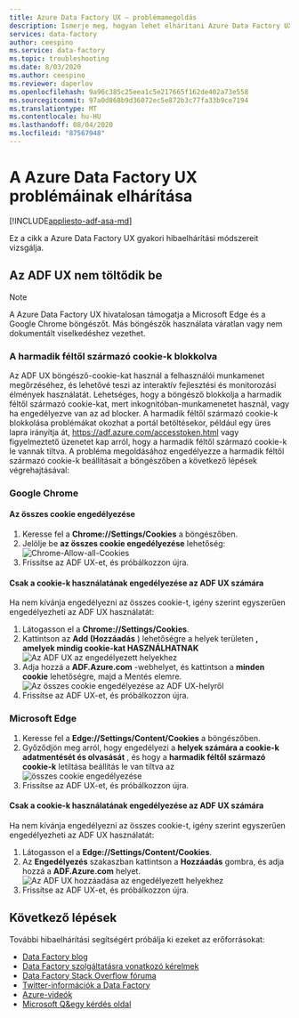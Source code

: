```yaml
---
title: Azure Data Factory UX – problémamegoldás
description: Ismerje meg, hogyan lehet elhárítani Azure Data Factory UX-problémákat.
services: data-factory
author: ceespino
ms.service: data-factory
ms.topic: troubleshooting
ms.date: 8/03/2020
ms.author: ceespino
ms.reviewer: daperlov
ms.openlocfilehash: 9a96c385c25eea1c5e217665f162de402a73e558
ms.sourcegitcommit: 97a0d868b9d36072ec5e872b3c77fa33b9ce7194
ms.translationtype: MT
ms.contentlocale: hu-HU
ms.lasthandoff: 08/04/2020
ms.locfileid: "87567948"
---
```

# <a name="troubleshoot-azure-data-factory-ux-issues"></a>A Azure Data Factory UX problémáinak elhárítása
[!INCLUDE[appliesto-adf-asa-md](includes/appliesto-adf-asa-md.md)]

Ez a cikk a Azure Data Factory UX gyakori hibaelhárítási módszereit vizsgálja.

## <a name="adf-ux-not-loading"></a>Az ADF UX nem töltődik be

> [!NOTE]
> A Azure Data Factory UX hivatalosan támogatja a Microsoft Edge és a Google Chrome böngészőt. Más böngészők használata váratlan vagy nem dokumentált viselkedéshez vezethet.

### <a name="third-party-cookies-blocked"></a>A harmadik féltől származó cookie-k blokkolva

Az ADF UX böngésző-cookie-kat használ a felhasználói munkamenet megőrzéséhez, és lehetővé teszi az interaktív fejlesztési és monitorozási élmények használatát. Lehetséges, hogy a böngésző blokkolja a harmadik féltől származó cookie-kat, mert inkognitóban-munkamenetet használ, vagy ha engedélyezve van az ad blocker. A harmadik féltől származó cookie-k blokkolása problémákat okozhat a portál betöltésekor, például egy üres lapra irányítja át, https://adf.azure.com/accesstoken.html vagy figyelmeztető üzenetet kap arról, hogy a harmadik féltől származó cookie-k le vannak tiltva. A probléma megoldásához engedélyezze a harmadik féltől származó cookie-k beállításait a böngészőben a következő lépések végrehajtásával:

### <a name="google-chrome"></a>Google Chrome

#### <a name="allow-all-cookies"></a>Az összes cookie engedélyezése

1. Keresse fel a **Chrome://Settings/Cookies** a böngészőben.
1. Jelölje be **az összes cookie engedélyezése** lehetőség: ![ Chrome-Allow-all-Cookies](media/data-factory-ux-troubleshoot-guide/chrome-allow-all-cookies.png)
1. Frissítse az ADF UX-et, és próbálkozzon újra.

#### <a name="only-allow-adf-ux-to-use-cookies"></a>Csak a cookie-k használatának engedélyezése az ADF UX számára
Ha nem kívánja engedélyezni az összes cookie-t, igény szerint egyszerűen engedélyezheti az ADF UX használatát:
1. Látogasson el a **Chrome://Settings/Cookies**.
1. Kattintson az **Add (Hozzáadás** ) lehetőségre a helyek területen **, amelyek mindig cookie-kat HASZNÁLHATNAK** ![ Az ADF UX az engedélyezett helyekhez](media/data-factory-ux-troubleshoot-guide/chrome-only-adf-cookies-1.png)
1. Adja hozzá a **ADF.Azure.com** -webhelyet, és kattintson a **minden cookie** lehetőségre, majd a Mentés elemre. ![Az összes cookie engedélyezése az ADF UX-helyről](media/data-factory-ux-troubleshoot-guide/chrome-only-adf-cookies-2.png)
1. Frissítse az ADF UX-et, és próbálkozzon újra.


### <a name="microsoft-edge"></a>Microsoft Edge

1. Keresse fel a **Edge://Settings/Content/Cookies** a böngészőben.
1. Győződjön meg arról, hogy engedélyezi a **helyek számára a cookie-k adatmentését és olvasását** , és hogy a **harmadik féltől származó cookie-k** letiltása beállítás le van tiltva az ![ összes cookie engedélyezése](media/data-factory-ux-troubleshoot-guide/edge-allow-all-cookies.png)
1. Frissítse az ADF UX-et, és próbálkozzon újra.

#### <a name="only-allow-adf-ux-to-use-cookies"></a>Csak a cookie-k használatának engedélyezése az ADF UX számára

Ha nem kívánja engedélyezni az összes cookie-t, igény szerint egyszerűen engedélyezheti az ADF UX használatát:

1. Látogasson el a **Edge://Settings/Content/Cookies**.
1. Az **Engedélyezés** szakaszban kattintson a **Hozzáadás** gombra, és adja hozzá a **ADF.Azure.com** helyet. ![Az ADF UX hozzáadása az engedélyezett helyekhez](media/data-factory-ux-troubleshoot-guide/edge-allow-adf-cookies.png)
1. Frissítse az ADF UX-et, és próbálkozzon újra.

## <a name="next-steps"></a>Következő lépések

További hibaelhárítási segítségért próbálja ki ezeket az erőforrásokat:

* [Data Factory blog](https://azure.microsoft.com/blog/tag/azure-data-factory/)
* [Data Factory szolgáltatásra vonatkozó kérelmek](https://feedback.azure.com/forums/270578-data-factory)
* [Data Factory Stack Overflow fóruma](https://stackoverflow.com/questions/tagged/azure-data-factory)
* [Twitter-információk a Data Factory](https://twitter.com/hashtag/DataFactory)
* [Azure-videók](https://azure.microsoft.com/resources/videos/index/)
* [Microsoft Q&egy kérdés oldal](https://docs.microsoft.com/answers/topics/azure-data-factory.html)
